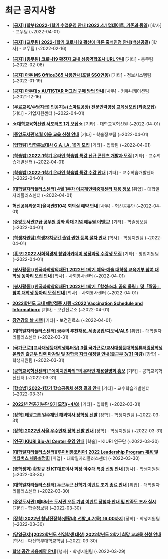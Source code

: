 # 최근 공지사항

* **[[공지] [학부]2022-1학기 수업운영 안내 (2022.4.1 업데이트, 기존과 동일)](http://ajou.ac.kr/kr/ajou/notice.do?mode=view&amp;articleNo=193409&amp;article.offset=0&amp;articleLimit=30)**
 [학사] - 교무팀 (~2022-04-01)

* **[[공지] [교무팀] 2022-1학기 코로나19 확산에 따른 출석인정 안내(백신공결)](http://ajou.ac.kr/kr/ajou/notice.do?mode=view&amp;articleNo=180913&amp;article.offset=0&amp;articleLimit=30)**
 [학사] - 교무팀 (~2022-02-16)

* **[[공지] [총무팀] 코로나19 확진자 교내 심층역학조사 URL 안내](http://ajou.ac.kr/kr/ajou/notice.do?mode=view&amp;articleNo=180493&amp;article.offset=0&amp;articleLimit=30)**
 [기타] - 총무팀 (~2022-02-08)

* **[[공지] 아주 MS Office365 사용안내(포털 SSO연동)](http://ajou.ac.kr/kr/ajou/notice.do?mode=view&amp;articleNo=179802&amp;article.offset=0&amp;articleLimit=30)**
 [기타] - 정보시스템팀 (~2022-01-19)

* **[[공지] 아주대 x AUTISTAR 머그컵 구매 방법 안내](http://ajou.ac.kr/kr/ajou/notice.do?mode=view&amp;articleNo=147976&amp;article.offset=0&amp;articleLimit=30)**
 [사무] - 커뮤니케이션팀 (~2021-12-16)

* **[[무료교육/수당지급] 인공지능(스마트공장) 전문인력양성 교육생모집(최종모집)](http://ajou.ac.kr/kr/ajou/notice.do?mode=view&amp;articleNo=193471&amp;article.offset=0&amp;articleLimit=30)**
 [기타] - 기업지원센터 (~2022-04-01)

* **[☆대학교육혁신원 서포터즈 1기 모집☆](http://ajou.ac.kr/kr/ajou/notice.do?mode=view&amp;articleNo=193470&amp;article.offset=0&amp;articleLimit=30)**
 [기타] - 대학교육혁신원 (~2022-04-01)

* **[[중앙도서관]4월 이용 교육 신청 안내](http://ajou.ac.kr/kr/ajou/notice.do?mode=view&amp;articleNo=193447&amp;article.offset=0&amp;articleLimit=30)**
 [기타] - 학술정보팀 (~2022-04-01)

* **[[입학팀] 입학홍보대사 G.A.i.A. 19기 모집](http://ajou.ac.kr/kr/ajou/notice.do?mode=view&amp;articleNo=193438&amp;article.offset=0&amp;articleLimit=30)**
 [기타] - 입학팀 (~2022-04-01)

* **[[학습법] 2022-1학기 온라인 학습법 특강 신규 콘텐츠 개발자 모집](http://ajou.ac.kr/kr/ajou/notice.do?mode=view&amp;articleNo=193436&amp;article.offset=0&amp;articleLimit=30)**
 [기타] - 교수학습개발센터 (~2022-04-01)

* **[[학습법] 2022-1학기 온라인 학습법 특강 수강 안내](http://ajou.ac.kr/kr/ajou/notice.do?mode=view&amp;articleNo=193435&amp;article.offset=0&amp;articleLimit=30)**
 [기타] - 교수학습개발센터 (~2022-04-01)

* **[[대학일자리플러스센터] 4월 1주차 이공계인력중개센터 채용 정보](http://ajou.ac.kr/kr/ajou/notice.do?mode=view&amp;articleNo=193423&amp;article.offset=0&amp;articleLimit=30)**
 [취업] - 대학일자리플러스센터 (~2022-04-01)

* **[혁신공유라운지(율곡관B104) 회의실 예약 안내](http://ajou.ac.kr/kr/ajou/notice.do?mode=view&amp;articleNo=193422&amp;article.offset=0&amp;articleLimit=30)**
 [사무] - 혁신공유단 (~2022-04-01)

* **[[중앙도서관]7급 공무원 강좌 확대 기념 에듀윌 이벤트!](http://ajou.ac.kr/kr/ajou/notice.do?mode=view&amp;articleNo=193418&amp;article.offset=0&amp;articleLimit=30)**
 [기타] - 학술정보팀 (~2022-04-01)

* **[[학생지원팀] 학생자치공간 출입 권한 등록 절차 안내](http://ajou.ac.kr/kr/ajou/notice.do?mode=view&amp;articleNo=193413&amp;article.offset=0&amp;articleLimit=30)**
 [학사] - 학생지원팀 (~2022-04-01)

* **[[홍보] 2022 사회적경제 창업아카데미 성장과정 수강생 모집](http://ajou.ac.kr/kr/ajou/notice.do?mode=view&amp;articleNo=193408&amp;article.offset=0&amp;articleLimit=30)**
 [기타] - 창업지원팀 (~2022-04-01)

* **[[봉사활동] (한국과학창의재단) 2022년 1학기 체육·예술 대학생 교육기부 참여 대학생 동아리 모집 안내](http://ajou.ac.kr/kr/ajou/notice.do?mode=view&amp;articleNo=193405&amp;article.offset=0&amp;articleLimit=30)**
 [학사] - 사회봉사센터 (~2022-04-01)

* **[[봉사활동] (한국과학창의재단) 2022년 1학기「함성소리: 꿈의 울림」및「짝꿍」참여 대학생 동아리 모집 안내](http://ajou.ac.kr/kr/ajou/notice.do?mode=view&amp;articleNo=193403&amp;article.offset=0&amp;articleLimit=30)**
 [학사] - 사회봉사센터 (~2022-04-01)

* **[2022학년도 교내 예방접종 시행 &lt;2022 Vaccination Schedule and Information&gt;](http://ajou.ac.kr/kr/ajou/notice.do?mode=view&amp;articleNo=193400&amp;article.offset=0&amp;articleLimit=30)**
 [기타] - 보건진료소 (~2022-04-01)

* **[장건강의 날 시행](http://ajou.ac.kr/kr/ajou/notice.do?mode=view&amp;articleNo=193397&amp;article.offset=0&amp;articleLimit=30)**
 [기타] - 보건진료소 (~2022-04-01)

* **[[대학일자리플러스센터] 금주의 추천채용_세종공업/디토닉/ALS](http://ajou.ac.kr/kr/ajou/notice.do?mode=view&amp;articleNo=193370&amp;article.offset=0&amp;articleLimit=30)**
 [취업] - 대학일자리플러스센터 (~2022-03-31)

* **[[국가근로][교사대생등대학생튜터링] 3월 국가근로/교사대생등대학생튜터링장학생 온라인 출근부 입력 마감일 및 장학금 지급 예정일 안내(출근부 3/31 마감)](http://ajou.ac.kr/kr/ajou/notice.do?mode=view&amp;articleNo=193369&amp;article.offset=0&amp;articleLimit=30)**
 [장학] - 학생지원팀 (~2022-03-31)

* **[[공학교육혁신센터] &quot;에이치앤파워&quot;의 온라인 채용설명회 홍보](http://ajou.ac.kr/kr/ajou/notice.do?mode=view&amp;articleNo=193361&amp;article.offset=0&amp;articleLimit=30)**
 [기타] - 공학교육혁신센터 (~2022-03-31)

* **[[학습법] 2022-1학기 학습공동체 선정 결과 안내](http://ajou.ac.kr/kr/ajou/notice.do?mode=view&amp;articleNo=193360&amp;article.offset=0&amp;articleLimit=30)**
 [기타] - 교수학습개발센터 (~2022-03-31)

* **[2022년 전공기부단 9기 모집(~4/8)](http://ajou.ac.kr/kr/ajou/notice.do?mode=view&amp;articleNo=193348&amp;article.offset=0&amp;articleLimit=30)**
 [기타] - 입학팀 (~2022-03-31)

* **[[장학] 태광그룹 일주재단 해외박사 장학생 선발](http://ajou.ac.kr/kr/ajou/notice.do?mode=view&amp;articleNo=193347&amp;article.offset=0&amp;articleLimit=30)**
 [장학] - 학생지원팀 (~2022-03-31)

* **[[장학] 2022년 서울 우수인재 장학 선발 안내](http://ajou.ac.kr/kr/ajou/notice.do?mode=view&amp;articleNo=193345&amp;article.offset=0&amp;articleLimit=30)**
 [장학] - 학생지원팀 (~2022-03-31)

* **[[연구] KIURI Bio-AI Center 운영 안내](http://ajou.ac.kr/kr/ajou/notice.do?mode=view&amp;articleNo=193323&amp;article.offset=0&amp;articleLimit=30)**
 [학술] - KIURI 연구단 (~2022-03-30)

* **[[대학일자리플러스센터][루이비통코리아] 2022 Leadership Program 채용 및 메타버스 채용설명회](http://ajou.ac.kr/kr/ajou/notice.do?mode=view&amp;articleNo=193320&amp;article.offset=0&amp;articleLimit=30)**
 [취업] - 대학일자리플러스센터 (~2022-03-30)

* **[(총학생회) 황창규 전 KT대표이사 회장 아주대 특강 신청 안내](http://ajou.ac.kr/kr/ajou/notice.do?mode=view&amp;articleNo=193309&amp;article.offset=0&amp;articleLimit=30)**
 [행사] - 학생지원팀 (~2022-03-30)

* **[[대학일자리플러스센터] 두근두근 신학기 이벤트 조기 종료 안내](http://ajou.ac.kr/kr/ajou/notice.do?mode=view&amp;articleNo=193307&amp;article.offset=0&amp;articleLimit=30)**
 [취업] - 대학일자리플러스센터 (~2022-03-30)

* **[[중앙도서관] 메타버스 도서관 오픈 기념 이벤트 당첨자 안내 및 만족도 조사 실시](http://ajou.ac.kr/kr/ajou/notice.do?mode=view&amp;articleNo=193304&amp;article.offset=0&amp;articleLimit=30)**
 [기타] - 학술정보팀 (~2022-03-30)

* **[[장학] 2022년 형남진장학(생활비) 선발_4.7(목) 16:00까지](http://ajou.ac.kr/kr/ajou/notice.do?mode=view&amp;articleNo=193300&amp;article.offset=0&amp;articleLimit=30)**
 [장학] - 학생지원팀 (~2022-03-30)

* **[(당일공지)[2022학년도 신입학생 대상] 2022학년도 2학기 희망 교과목 신청 안내](http://ajou.ac.kr/kr/ajou/notice.do?mode=view&amp;articleNo=193297&amp;article.offset=0&amp;articleLimit=30)**
 [학사] - 다산학부대학교학팀 (~2022-03-30)

* **[학생 공간 사용예약 안내](http://ajou.ac.kr/kr/ajou/notice.do?mode=view&amp;articleNo=193294&amp;article.offset=0&amp;articleLimit=30)**
 [행사] - 학생지원팀 (~2022-03-29)
